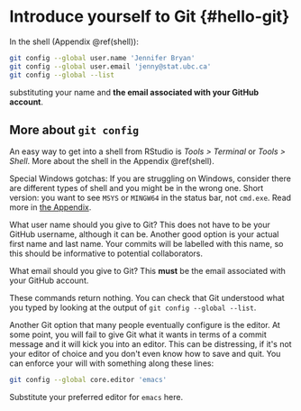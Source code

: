 # Introduce yourself to Git {#hello-git}

In the shell (Appendix \@ref(shell)):

``` bash
git config --global user.name 'Jennifer Bryan'
git config --global user.email 'jenny@stat.ubc.ca'
git config --global --list
```

substituting your name and **the email associated with your GitHub account**. 

## More about `git config`

An easy way to get into a shell from RStudio is *Tools > Terminal* or *Tools > Shell*. More about the shell in the Appendix \@ref(shell).

Special Windows gotchas: If you are struggling on Windows, consider there are different types of shell and you might be in the wrong one. Short version: you want to see `MSYS` or `MINGW64` in the status bar, not `cmd.exe`. Read more in [the Appendix](#windows-shell-hell).

What user name should you give to Git? This does not have to be your GitHub username, although it can be. Another good option is your actual first name and last name. Your commits will be labelled with this name, so this should be informative to potential collaborators.

What email should you give to Git? This __must__ be the email associated with your GitHub account.

These commands return nothing. You can check that Git understood what you typed by looking at the output of `git config --global --list`.

Another Git option that many people eventually configure is the editor. At some point, you will fail to give Git what it wants in terms of a commit message and it will kick you into an editor. This can be distressing, if it's not your editor of choice and you don't even know how to save and quit. You can enforce your will with something along these lines:

``` bash
git config --global core.editor 'emacs'
```

Substitute your preferred editor for `emacs` here.
